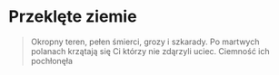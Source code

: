 # Przeklęte ziemie

> Okropny teren, pełen śmierci, grozy i szkarady. Po martwych polanach krzątają się Ci którzy nie zdąrzyli uciec. Ciemność ich pochłonęła